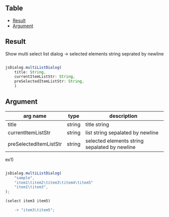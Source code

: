 Table
-----------------
* [Result](#result)
* [Argument](#argument)


## Result

Show multi select list dialog
-> selected elements string seprated by newline 


```js.js

jsDialog.multiListDialog(
	title: String,  
	currentItemListStr: String,  
	preSelectedItemListStr: String,  
    )
```

## Argument

| arg name | type | description                               |
| -------- | -------- |-------------------------------------------|
| title | string | title string                              |
| currentItemListStr | string | list string sepalated by newline          |
| preSelectedItemListStr | string | selected elements string sepalated by newline |


ex1)   

```js.js

jsDialog.multiListDialog(
	"sample",  
	"item1\titem2\titem3\titem4\titem5"  
	"item1\titem3",  
);

(select item3 item5)

	-> "item3\titem5";

```

